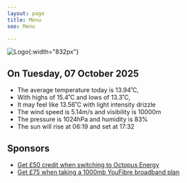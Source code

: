 ```yaml
---
layout: page
title: Menu
seo: Menu

---
```


![Logo](/images/logo.jpg){:width="832px"}

<!-- weather_marker starts -->
## On Tuesday, 07 October 2025

- The average temperature today is 13.94˚C,
- With highs of 15.4˚C and lows of 13.3˚C,
- It may feel like 13.56˚C with light intensity drizzle
- The wind speed is 5.14m/s and visibility is 10000m
- The pressure is 1024hPa and humidity is 83%
- The sun will rise at 06:19 and set at 17:32

<!-- weather_marker ends -->

## Sponsors

- [Get £50 credit when switching to Octopus Energy](https://bit.ly/3oD1nnS)
- [Get £75 when taking a 1000mb YouFibre broadband plan](https://aklam.io/91zWhU?)
